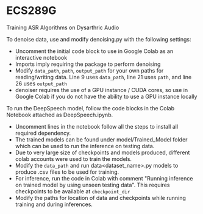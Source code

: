 # ECS289G
Training ASR Algorithms on Dysarthric Audio

To denoise data, use and modify denoising.py with the following settings:

- Uncomment the initial code block to use in Google Colab as an interactive notebook
- Imports imply requiring the package to perform denoising
- Modify `data_path`, `path`, `output_path` for your own paths for reading/writing data. Line 9 uses `data_path`, line 21 uses `path`, and line 26 uses `output_path`
- denoiser requires the use of a GPU instance / CUDA cores, so use in Google Colab if you do not have the ability to use a GPU instance locally

To run the DeepSpeech model, follow the code blocks in the Colab Notebook attached as DeepSpeech.ipynb.

- Uncomment lines in the notebook follow all the steps to install all required dependency.
- The trained models can be found under model/Trained_Model folder which can be used to run the inference on testing data.
- Due to very large size of checkpoints and models produced, different colab accounts were used to train the models.
- Modify the `data_path` and run data<dataset_name>.py models to produce .csv files to be used for training.
- For inference, run the code in Colab with comment "Running inference on trained model by using unseen testing data". This requires checkpoints to be available at `checkpoint_dir`
- Modify the paths for location of data and checkpoints while running training and during inferences.
